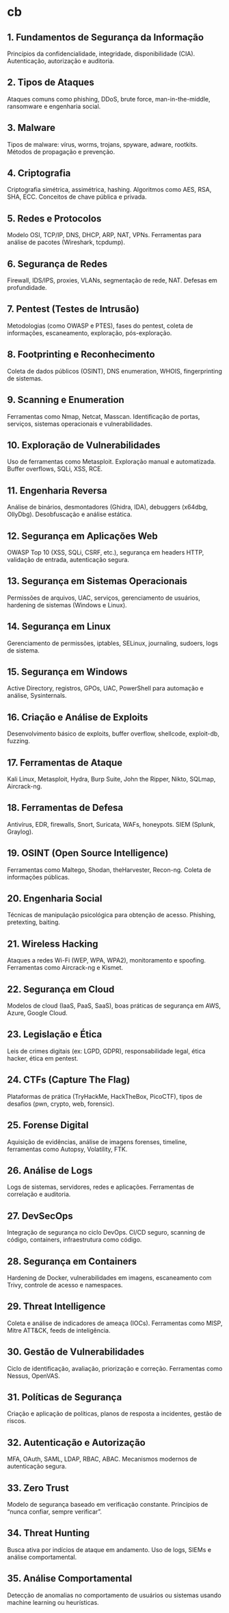 # cb

## 1. Fundamentos de Segurança da Informação
Princípios da confidencialidade, integridade, disponibilidade (CIA). Autenticação, autorização e auditoria.

## 2. Tipos de Ataques
Ataques comuns como phishing, DDoS, brute force, man-in-the-middle, ransomware e engenharia social.

## 3. Malware
Tipos de malware: vírus, worms, trojans, spyware, adware, rootkits. Métodos de propagação e prevenção.

## 4. Criptografia
Criptografia simétrica, assimétrica, hashing. Algoritmos como AES, RSA, SHA, ECC. Conceitos de chave pública e privada.

## 5. Redes e Protocolos
Modelo OSI, TCP/IP, DNS, DHCP, ARP, NAT, VPNs. Ferramentas para análise de pacotes (Wireshark, tcpdump).

## 6. Segurança de Redes
Firewall, IDS/IPS, proxies, VLANs, segmentação de rede, NAT. Defesas em profundidade.

## 7. Pentest (Testes de Intrusão)
Metodologias (como OWASP e PTES), fases do pentest, coleta de informações, escaneamento, exploração, pós-exploração.

## 8. Footprinting e Reconhecimento
Coleta de dados públicos (OSINT), DNS enumeration, WHOIS, fingerprinting de sistemas.

## 9. Scanning e Enumeration
Ferramentas como Nmap, Netcat, Masscan. Identificação de portas, serviços, sistemas operacionais e vulnerabilidades.

## 10. Exploração de Vulnerabilidades
Uso de ferramentas como Metasploit. Exploração manual e automatizada. Buffer overflows, SQLi, XSS, RCE.

## 11. Engenharia Reversa
Análise de binários, desmontadores (Ghidra, IDA), debuggers (x64dbg, OllyDbg). Desobfuscação e análise estática.

## 12. Segurança em Aplicações Web
OWASP Top 10 (XSS, SQLi, CSRF, etc.), segurança em headers HTTP, validação de entrada, autenticação segura.

## 13. Segurança em Sistemas Operacionais
Permissões de arquivos, UAC, serviços, gerenciamento de usuários, hardening de sistemas (Windows e Linux).

## 14. Segurança em Linux
Gerenciamento de permissões, iptables, SELinux, journaling, sudoers, logs de sistema.

## 15. Segurança em Windows
Active Directory, registros, GPOs, UAC, PowerShell para automação e análise, Sysinternals.

## 16. Criação e Análise de Exploits
Desenvolvimento básico de exploits, buffer overflow, shellcode, exploit-db, fuzzing.

## 17. Ferramentas de Ataque
Kali Linux, Metasploit, Hydra, Burp Suite, John the Ripper, Nikto, SQLmap, Aircrack-ng.

## 18. Ferramentas de Defesa
Antivírus, EDR, firewalls, Snort, Suricata, WAFs, honeypots. SIEM (Splunk, Graylog).

## 19. OSINT (Open Source Intelligence)
Ferramentas como Maltego, Shodan, theHarvester, Recon-ng. Coleta de informações públicas.

## 20. Engenharia Social
Técnicas de manipulação psicológica para obtenção de acesso. Phishing, pretexting, baiting.

## 21. Wireless Hacking
Ataques a redes Wi-Fi (WEP, WPA, WPA2), monitoramento e spoofing. Ferramentas como Aircrack-ng e Kismet.

## 22. Segurança em Cloud
Modelos de cloud (IaaS, PaaS, SaaS), boas práticas de segurança em AWS, Azure, Google Cloud.

## 23. Legislação e Ética
Leis de crimes digitais (ex: LGPD, GDPR), responsabilidade legal, ética hacker, ética em pentest.

## 24. CTFs (Capture The Flag)
Plataformas de prática (TryHackMe, HackTheBox, PicoCTF), tipos de desafios (pwn, crypto, web, forensic).

## 25. Forense Digital
Aquisição de evidências, análise de imagens forenses, timeline, ferramentas como Autopsy, Volatility, FTK.

## 26. Análise de Logs
Logs de sistemas, servidores, redes e aplicações. Ferramentas de correlação e auditoria.

## 27. DevSecOps
Integração de segurança no ciclo DevOps. CI/CD seguro, scanning de código, containers, infraestrutura como código.

## 28. Segurança em Containers
Hardening de Docker, vulnerabilidades em imagens, escaneamento com Trivy, controle de acesso e namespaces.

## 29. Threat Intelligence
Coleta e análise de indicadores de ameaça (IOCs). Ferramentas como MISP, Mitre ATT&CK, feeds de inteligência.

## 30. Gestão de Vulnerabilidades
Ciclo de identificação, avaliação, priorização e correção. Ferramentas como Nessus, OpenVAS.

## 31. Políticas de Segurança
Criação e aplicação de políticas, planos de resposta a incidentes, gestão de riscos.

## 32. Autenticação e Autorização
MFA, OAuth, SAML, LDAP, RBAC, ABAC. Mecanismos modernos de autenticação segura.

## 33. Zero Trust
Modelo de segurança baseado em verificação constante. Princípios de “nunca confiar, sempre verificar”.

## 34. Threat Hunting
Busca ativa por indícios de ataque em andamento. Uso de logs, SIEMs e análise comportamental.

## 35. Análise Comportamental
Detecção de anomalias no comportamento de usuários ou sistemas usando machine learning ou heurísticas.


